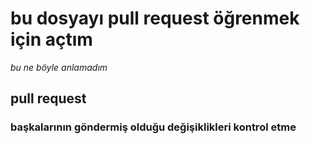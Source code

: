 # bu dosyayı pull request öğrenmek için açtım

_bu ne böyle anlamadım_

## pull request 
### başkalarının göndermiş olduğu değişiklikleri kontrol etme 